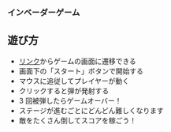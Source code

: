 ### インベーダーゲーム

## 遊び方

- [リンク](https://sekir11.github.io/invader-game/)からゲームの画面に遷移できる
- 画面下の「スタート」ボタンで開始する
- マウスに追従してプレイヤーが動く
- クリックすると弾が発射する
- 3 回被弾したらゲームオーバー！
- ステージが進むごとにどんどん難しくなります
- 敵をたくさん倒してスコアを稼ごう！
